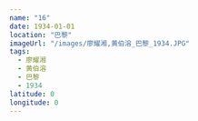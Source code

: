```yaml
---
name: "16"
date: 1934-01-01
location: "巴黎"
imageUrl: "/images/廖耀湘,黄伯溶_巴黎_1934.JPG"
tags:
  - 廖耀湘
  - 黄伯溶
  - 巴黎
  - 1934
latitude: 0
longitude: 0
---
```

